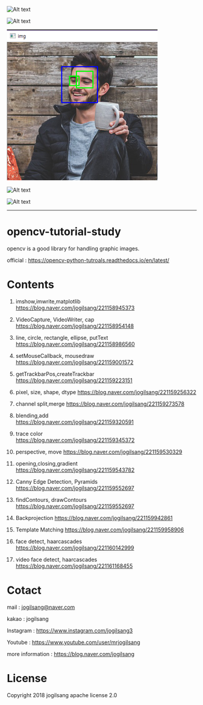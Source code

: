 ![Alt text](/opencv-tutorial-study-master/taskImage/res1.png)

![Alt text](/opencv-tutorial-study-master/taskImage/man2.png)

![Alt text](/opencv-tutorial-study-master/taskImage/man.png)

![Alt text](/opencv-tutorial-study-master/taskImage/canny.png)

![Alt text](/opencv-tutorial-study-master/taskImage/canny2.png)

<hr/>

# opencv-tutorial-study

opencv is a good library for handling graphic images.

official : <https://opencv-python-tutroals.readthedocs.io/en/latest/>


Contents
=============

01. imshow,imwrite,matplotlib
<https://blog.naver.com/jogilsang/221158945373>

02. VideoCapture, VideoWriter, cap
<https://blog.naver.com/jogilsang/221158954148>

03. line, circle, rectangle, ellipse, putText
<https://blog.naver.com/jogilsang/221158986560>

04. setMouseCallback, mousedraw
<https://blog.naver.com/jogilsang/221159001572>

05. getTrackbarPos,createTrackbar
<https://blog.naver.com/jogilsang/221159223151>

06. pixel, size, shape, dtype
<https://blog.naver.com/jogilsang/221159256322>

07. channel split,merge
<https://blog.naver.com/jogilsang/221159273578>

08. blending,add  
<https://blog.naver.com/jogilsang/221159320591>

09. trace color  
<https://blog.naver.com/jogilsang/221159345372>

10. perspective, move
<https://blog.naver.com/jogilsang/221159530329>

11. opening,closing,gradient
<https://blog.naver.com/jogilsang/221159543782>

12. Canny Edge Detection, Pyramids
<https://blog.naver.com/jogilsang/221159552697>

13. findContours, drawContours
<https://blog.naver.com/jogilsang/221159552697>

14. Backprojection 
<https://blog.naver.com/jogilsang/221159942861>

15. Template Matching
<https://blog.naver.com/jogilsang/221159958906>

16. face detect, haarcascades
<https://blog.naver.com/jogilsang/221160142999>

17. video face detect, haarcascades
<https://blog.naver.com/jogilsang/221161168455>


Cotact
=============

mail :
jogilsang@naver.com

kakao :
jogilsang

Instagram :
<https://www.instagram.com/jogilsang3>

Youtube :
<https://www.youtube.com/user/mrjogilsang>

more information : 
<https://blog.naver.com/jogilsang>

License
=============
Copyright 2018 jogilsang
apache license 2.0

